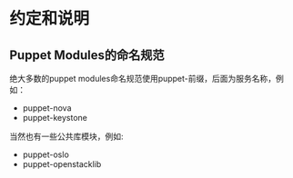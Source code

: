 # 约定和说明


## Puppet Modules的命名规范

绝大多数的puppet modules命名规范使用puppet-前缀，后面为服务名称，例如：
* puppet-nova
* puppet-keystone

当然也有一些公共库模块，例如:
* puppet-oslo
* puppet-openstacklib





